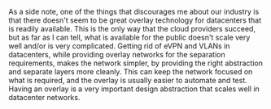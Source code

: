 
As a side note, one of the things that discourages me about our industry is that there doesn't seem to be great overlay technology for datacenters that is readily available. This is the only way that the cloud providers succeed, but as far as I can tell, what is available for the public doesn't scale very well and/or is very complicated. Getting rid of eVPN and VLANs in datacenters, while providing overlay networks for the separation requirements, makes the network simpler, by providing the right abstraction and separate layers more cleanly. This can keep the network focused on what is required, and the overlay is usually easier to automate and test. Having an overlay is a very important design abstraction that scales well in datacenter networks.
